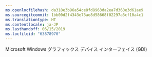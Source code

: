 ```yaml
---
ms.openlocfilehash: da318e3b96a54ce8fd8963da2ea7d368e3d61ae9
ms.sourcegitcommit: 1bb00d2f4343e73ae8d58668f02297a3cf10a4c1
ms.translationtype: HT
ms.contentlocale: ja-JP
ms.lasthandoff: 06/15/2019
ms.locfileid: "63878970"
---
```

Microsoft Windows グラフィックス デバイス インターフェイス (GDI)